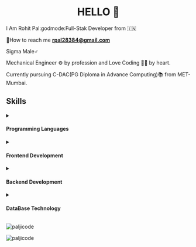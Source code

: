 <h1 align="center">HELLO 👋</h1>

I Am Rohit Pal:godmode:Full-Stak Developer from :india:

📧How to reach me **rpal28384@gmail.com**

Sigma Male:male_sign:

Mechanical Engineer :gear: by profession and Love Coding 	:man_technologist: by heart.

Currently pursuing C-DAC(PG Diploma in Advance Computing):books: from MET-Mumbai.

<h2>Skills</h2>
<details><summary><h4>Programming Languages</h4></summary>
<ul>
   <li>C</li>
  <li>C++</li>
  <li>C#</li>
  <li>JAVA</li>
</ul>
</details>

<details><summary><h4>Frontend Development</h4></summary>
<ul>
   <li>HTML</li>
  <li>CSS3</li>
  <li>React</li>
  <li>Babel</li>
</ul>
</details>

<details><summary><h4>Backend Development</h4></summary>
<ul>
   <li>node-js</li>
  <li>Spring</li>
  <li>express</li>
</ul>
</details>

<details><summary><h4>DataBase Technology</h4></summary>
<ul>
   <li>Mongo-DB</li>
  <li>Oracle</li>
  <li>MySQL</li>
  <li>MS-SQL</li>
  <li>sqlite</li>
</ul>
</details>


<p><img align="center" src="https://github-readme-stats.vercel.app/api/top-langs?username=paljicode&show_icons=true&locale=en&layout=compact" alt="paljicode" /></p>
<p><img align="center" src="https://github-readme-streak-stats.herokuapp.com/?user=paljicode&" alt="paljicode" /></p>

